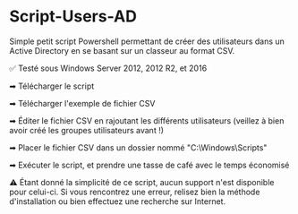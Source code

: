 # Script-Users-AD

Simple petit script Powershell permettant de créer des utilisateurs dans un Active Directory en se basant sur un classeur au format CSV.

✅ Testé sous Windows Server 2012, 2012 R2, et 2016

➡ Télécharger le script

➡ Télécharger l'exemple de fichier CSV

➡ Éditer le fichier CSV en rajoutant les différents utilisateurs (veillez à bien avoir créé les groupes utilisateurs avant !)

➡ Placer le fichier CSV dans un dossier nommé "C:\Windows\Scripts\"

➡ Exécuter le script, et prendre une tasse de café avec le temps économisé





⚠ Étant donné la simplicité de ce script, aucun support n'est disponible pour celui-ci. Si vous rencontrez une erreur, relisez bien la méthode d'installation ou bien effectuez une recherche sur Internet.

